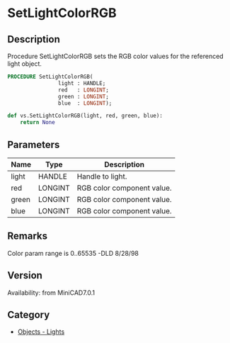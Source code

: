 # SetLightColorRGB

## Description
Procedure SetLightColorRGB sets the RGB color values for the referenced light object.

```pascal
PROCEDURE SetLightColorRGB(
				light : HANDLE;
				red   : LONGINT;
				green : LONGINT;
				blue  : LONGINT);
```

```python
def vs.SetLightColorRGB(light, red, green, blue):
    return None
```

## Parameters
|Name|Type|Description|
|---|---|---|
|light|HANDLE|Handle to light.|
|red|LONGINT|RGB color component value.|
|green|LONGINT|RGB color component value.|
|blue|LONGINT|RGB color component value.|

## Remarks
Color param range is 0..65535 -DLD 8/28/98

## Version
Availability: from MiniCAD7.0.1

## Category
* [Objects - Lights](../Categories/Objects%20-%20Lights.md)
